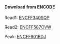 #### Download from ENCODE

Read1: [ENCFF340SQP](https://www.encodeproject.org/files/ENCFF340SQP/@@download/ENCFF340SQP.fastq.gz)

Read2: [ENCFF587OVW](https://www.encodeproject.org/files/ENCFF587OVW/@@download/ENCFF587OVW.fastq.gz)

Peak: [ENCFF801BDJ](https://www.encodeproject.org/files/ENCFF801BDJ/@@download/ENCFF801BDJ.bed.gz)
